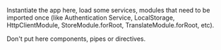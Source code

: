 Instantiate the app here, load some services, modules that need to be imported once (like Authentication Service, LocalStorage, HttpClientModule, StoreModule.forRoot, TranslateModule.forRoot, etc).

Don't put here components, pipes or directives.
